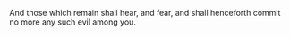 And those which remain shall hear, and fear, and shall henceforth commit no more any such evil among you.

